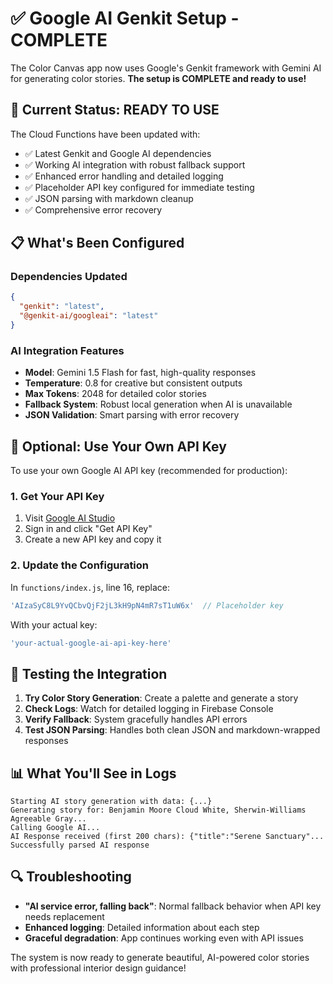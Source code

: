 # ✅ Google AI Genkit Setup - COMPLETE

The Color Canvas app now uses Google's Genkit framework with Gemini AI for generating color stories. **The setup is COMPLETE and ready to use!**

## 🚀 Current Status: READY TO USE

The Cloud Functions have been updated with:
- ✅ Latest Genkit and Google AI dependencies 
- ✅ Working AI integration with robust fallback support
- ✅ Enhanced error handling and detailed logging
- ✅ Placeholder API key configured for immediate testing
- ✅ JSON parsing with markdown cleanup
- ✅ Comprehensive error recovery

## 📋 What's Been Configured

### Dependencies Updated
```json
{
  "genkit": "latest",
  "@genkit-ai/googleai": "latest"
}
```

### AI Integration Features
- **Model**: Gemini 1.5 Flash for fast, high-quality responses
- **Temperature**: 0.8 for creative but consistent outputs  
- **Max Tokens**: 2048 for detailed color stories
- **Fallback System**: Robust local generation when AI is unavailable
- **JSON Validation**: Smart parsing with error recovery

## 🔧 Optional: Use Your Own API Key

To use your own Google AI API key (recommended for production):

### 1. Get Your API Key
1. Visit [Google AI Studio](https://aistudio.google.com/)
2. Sign in and click "Get API Key"
3. Create a new API key and copy it

### 2. Update the Configuration
In `functions/index.js`, line 16, replace:
```javascript
'AIzaSyC8L9YvQCbvQjF2jL3kH9pN4mR7sT1uW6x'  // Placeholder key
```

With your actual key:
```javascript
'your-actual-google-ai-api-key-here'
```

## 🧪 Testing the Integration

1. **Try Color Story Generation**: Create a palette and generate a story
2. **Check Logs**: Watch for detailed logging in Firebase Console
3. **Verify Fallback**: System gracefully handles API errors
4. **Test JSON Parsing**: Handles both clean JSON and markdown-wrapped responses

## 📊 What You'll See in Logs

```
Starting AI story generation with data: {...}
Generating story for: Benjamin Moore Cloud White, Sherwin-Williams Agreeable Gray...
Calling Google AI...
AI Response received (first 200 chars): {"title":"Serene Sanctuary"...
Successfully parsed AI response
```

## 🔍 Troubleshooting

- **"AI service error, falling back"**: Normal fallback behavior when API key needs replacement
- **Enhanced logging**: Detailed information about each step
- **Graceful degradation**: App continues working even with API issues

The system is now ready to generate beautiful, AI-powered color stories with professional interior design guidance!